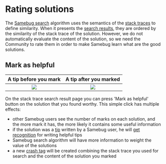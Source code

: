 # Rating solutions

The [Samebug search](/guide/search) algorithm uses the semantics of the [stack traces](/guide/stack-trace) to define similarity.
When it presents the [search results](/guide/solution), they are ordered by the similarity of the stack trace
of the solution. However, we do not automatically evaluate the content of the solution, so
we need the Community to rate them in order to make Samebug learn what are the good solutions.

## Mark as helpful

A tip before you mark | A tip after you marked
:-------:|:-----------:
![](https://samebug.io/static/images/docs/tip.png) | ![](https://samebug.io/static/images/docs/tip-marked.png)

On the stack trace search result page you can press 'Mark as helpful' button on the solution
that you found worthy. This simple click has multiple effects:

- other Samebug users see the number of marks on each solution, and the more mark it has, the
more likely it contains some useful information
- if the solution was a [tip](/guide/write-tip) written by a Samebug user, he will [get recognition](/guide/profile)
for writing helpful tips
- Samebug search algorithm will have more information to weight the value of the solutions
- a new [crash tag](/guide/solution/crash-tag) will be created combining the stack trace you used for search and the content of the solution you marked
